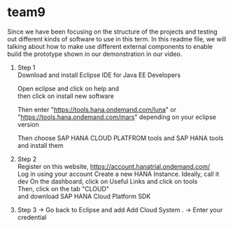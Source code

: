 # team9

Since we have been focusing on the structure of the projects and testing out different kinds of software to use in this term. In this readme file, we will talking about how to make use different external components to enable build the prototype shown in our demonstration in our video. 

1. Step 1   
   Download and install Eclipse IDE for Java EE Developers  
  
   Open eclipse and click on help and <br/>
      then click on install new software <br/>
 
   Then enter "https://tools.hana.ondemand.com/luna" or "https://tools.hana.ondemand.com/mars" depending on your eclipse 
   version   
 
   Then choose SAP HANA CLOUD PLATFROM tools and SAP HANA tools and install them
 
2. Step 2  
   Register on this website, https://account.hanatrial.ondemand.com/  
   Log in using your account 
   Create a new HANA Instance. Ideally, call it dev
   On the dashboard, click on Useful Links and click on tools  
   Then, click on the tab "CLOUD"  <br>
   and download SAP HANA Cloud Platform SDK
3. Step 3 
   -> Go back to Eclipse and add Add  Cloud System .
   -> Enter your credential 
   



